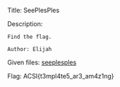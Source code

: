 Title: SeePlesPles

Description:
```
Find the flag.

Author: Elijah
```

Given files: [seeplesples](https://github.com/Coder-Here/HACK-AC-2022-CTF/blob/main/RE/SeePlesPles/seeplesples "seeplesples")


Flag: ACSI{t3mpl4te5_ar3_am4z1ng}
